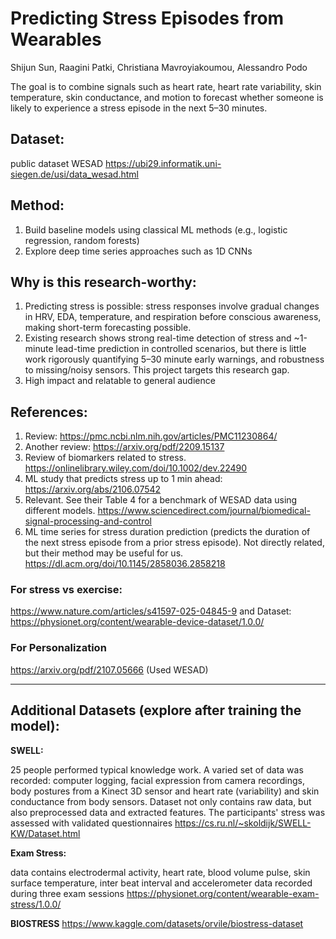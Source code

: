 # Predicting Stress Episodes from Wearables

Shijun Sun, Raagini Patki, Christiana Mavroyiakoumou, Alessandro Podo

The goal is to combine signals such as heart rate, heart rate variability, skin temperature, skin conductance, and motion to forecast whether someone is likely to experience a stress episode in the next 5–30 minutes.

## Dataset: 
public dataset WESAD https://ubi29.informatik.uni-siegen.de/usi/data_wesad.html

## Method:
1. Build baseline models using classical ML methods (e.g., logistic regression, random forests)
2. Explore deep time series approaches such as 1D CNNs

## Why is this research-worthy:
1. Predicting stress is possible: stress responses involve gradual changes in HRV, EDA, temperature, and respiration before conscious awareness, making short-term forecasting possible.
2. Existing research shows strong real-time detection of stress and ~1-minute lead-time prediction in controlled scenarios, but there is little work rigorously quantifying 5–30 minute early warnings, and robustness to missing/noisy sensors. This project targets this research gap.
3. High impact and relatable to general audience

## References:
1. Review: https://pmc.ncbi.nlm.nih.gov/articles/PMC11230864/
2. Another review: https://arxiv.org/pdf/2209.15137
3. Review of biomarkers related to stress. https://onlinelibrary.wiley.com/doi/10.1002/dev.22490
4. ML study that predicts stress up to 1 min ahead: https://arxiv.org/abs/2106.07542
5. Relevant. See their Table 4 for a benchmark of WESAD data using different models. https://www.sciencedirect.com/journal/biomedical-signal-processing-and-control
6. ML time series for stress duration prediction (predicts the duration of the next stress episode from a prior stress episode). Not directly related, but their method may be useful for us. https://dl.acm.org/doi/10.1145/2858036.2858218

### For stress vs exercise:
https://www.nature.com/articles/s41597-025-04845-9 and Dataset: https://physionet.org/content/wearable-device-dataset/1.0.0/

### For Personalization
https://arxiv.org/pdf/2107.05666 (Used WESAD)

------------------------------------------------

## Additional Datasets (explore after training the model):

**SWELL:** 

25 people performed typical knowledge work. A varied set of data was recorded: computer logging, facial expression from camera recordings, body postures from a Kinect 3D sensor and heart rate (variability) and skin conductance from body sensors. Dataset not only contains raw data, but also preprocessed data and extracted features. The participants' stress was assessed with validated questionnaires
https://cs.ru.nl/~skoldijk/SWELL-KW/Dataset.html 

**Exam Stress:**

data contains electrodermal activity, heart rate, blood volume pulse, skin surface temperature, inter beat interval and accelerometer data recorded during three exam sessions https://physionet.org/content/wearable-exam-stress/1.0.0/

**BIOSTRESS**
https://www.kaggle.com/datasets/orvile/biostress-dataset

